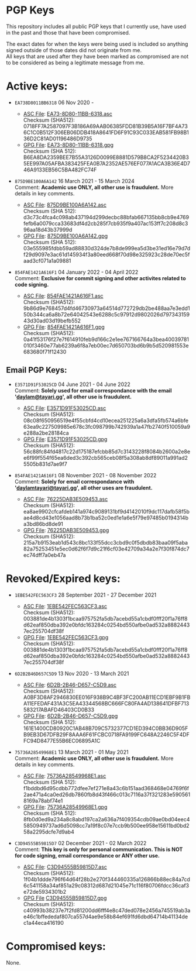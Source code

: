 # PGP Keys

This repository includes all public PGP keys that I currently use, have used in the past and those that have been compromised.  
  
The exact dates for when the keys were being used is included so anything signed outside of those dates did not originate from me.  
All keys that are used after they have been marked as compromised are not to be considered as being a legitimate message from me.  


# Active keys:

- `EA738D8011BB6318` 06 Nov 2020 -
	- [ASC File](https://pgp.tayari.gg/keys/EA73-8D80-11BB-6318.asc "ASC File"): [EA73-8D80-11BB-6318.asc](https://pgp.tayari.gg/keys/EA73-8D80-11BB-6318.asc "EA73-8D80-11BB-6318.asc")  
		Checksum (SHA512): 0718FF7A2587097F3B186A69AAB06385FDD81B39B5A16F7BF4A736C1C0B512F306EB06DDB418A8641FD6F91C93C033EAB581FB98B136D2C81AD01196486D9735
	- [GPG File](http:/http://https://pgp.tayari.gg/keys/EA73-8D80-11BB-6318.pgp "GPG File"): [EA73-8D80-11BB-6318.gpg](https://pgp.tayari.gg/keys/EA73-8D80-11BB-6318.gpg "EA73-8D80-11BB-6318.gpg")  
		Checksum (SHA 512): B6EA8DA2359BEE7B55A3126D0099E8881D579B8CA2F5234420B35EE997A05AFBA383425FEA0B7A2352AE576EF077A1ACA3B36E4D746A9133EB56C5BA482FC74F

- `875D9BE100A6A142` 16 March 2021 - 15 March 2024  
	Comment: **Academic use ONLY, all other use is fraudulent.** More details in key comments.
	- [ASC File](https://pgp.tayari.gg/keys/875D9BE100A6A142.asc "ASC File"): [875D9BE100A6A142.asc](https://pgp.tayari.gg/keys/875D9BE100A6A142.asc "875D9BE100A6A142.asc")  
		Checksum (SHA 512): d3c73c4fca4c098ab437194d299decbc88bfab667135bb8cb9e4769fefb6a0079cca33683df4d2cb285f7cb935f9a407ac153ff7c208d8c396aa18d43b37999d
	- [GPG File](https://pgp.tayari.gg/keys/875D9BE100A6A142.gpg "GPG File"): [875D9BE100A6A142.gpg](https://pgp.tayari.gg/keys/875D9BE100A6A142.gpg "875D9BE100A6A142.gpg")  
		Checksum (SHA 512): 03e555985fdbb59ad88830d324de7b8de999ea5d3be31ed16e79d7df29d9097e3ac61d145934f3a80eed668f70d98e325923c28de70ec5faad3cf071a1a09881

- `854FAE1421A616F1` 04 January 2022 - 04 April 2022  
	Comment: **Exclusive for commit signing and other activites related to code signing.**  
	- [ASC File](https://pgp.tayari.gg/keys/854FAE1421A616F1.asc "ASC File"): [854FAE1421A616F1.asc](https://pgp.tayari.gg/keys/854FAE1421A616F1.asc "854FAE1421A616F1.asc")   
		Checksum (SHA512): 9b86d9e768457d4fd46730973a64514d772729db2be488aa7e3edd150b344ca6a8b72e64042543e6288c5c97912d9802026d79734315943d30ad03d19befb552
	- [GPG File](https://pgp.tayari.gg/keys/854FAE1421A616F1.gpg "GPG File"): [854FAE1421A616F1.gpg](https://pgp.tayari.gg/keys/854FAE1421A616F1.gpg "854FAE1421A616F1.gpg")     
		Checksum (SHA512): 0a41f53176f27e7f614910feb9d166c2e1ee767166764a3bea40039781010f3460e77ab6239a6f8a7eb00ec7d650703bd6b9b5d520981553e683680f71f12430

## Email PGP Keys:

- `E3571D91F53025CD` 04 June 2021 - 04 June 2022  
	Comment: **Solely used for email correspondance with the email 'daylam@tayari.gg', all other use is fraudulent.**
	- [ASC File](https://pgp.tayari.gg/keys/E3571D91F53025CD.asc "ASC File"): [E3571D91F53025CD.asc](https://pgp.tayari.gg/keys/E3571D91F53025CD.asc "E3571D91F53025CD.asc")   
		Checksum (SHA512): 08c08f650956519e4f55cbfd4cd10ecea251225a6a3dfa5fb574a6bfe63ea9c227509985e678c3fc098799b742939a1a47fb2740f510059a9e288a2be28184ca
	- [GPG File](https://pgp.tayari.gg/keys/E3571D91F53025CD.gpg "GPG File"): [E3571D91F53025CD.gpg](https://pgp.tayari.gg/keys/E3571D91F53025CD.gpg "E3571D91F53025CD.gpg")     
		Checksum (SHA512): 56c88fc84fd4817c22d175187efcbb85d7c3143228f8084b2600a2e8ee6f99f554f65ea6ded3c392cb565ceb08f5a308ab8df89011a991ad25505b831d7ae9f7

- `854FAE1421A616F1` 08 November 2021 - 08 November 2022  
	Comment: **Solely for email correspondance with 'daylamtayari@tayari.gg', all other uses are fraudulent.**
	- [ASC File](https://pgp.tayari.gg/keys/76225DAB3E509453.asc "ASC File"): [76225DAB3E509453.asc](https://pgp.tayari.gg/keys/76225DAB3E509453.asc "76225DAB3E509453.asc")   
		Checksum (SHA512): ea8ae9902cfcafdeb141a974c9089131bf9d4142010f9dc117dafb58f5bae4d8cd43e1056aad8b73b1ba52c0ed1e1a6e5f79e97485b0194314ba3bd86bd8de91
	- [GPG File](https://pgp.tayari.gg/keys/76225DAB3E509453.gpg "GPG File"): [76225DAB3E509453.gpg](https://pgp.tayari.gg/keys/76225DAB3E509453.gpg "76225DAB3E509453.gpg")     
		Checksum (SHA512): 215a7b9153eab1d543c8bc133f55dcc3cbd9c0f5dbdb83baa09f5aba82a75253451e5ec0d62f6f7d9c21f6cf03e42709a34a2e7f30f874dc7ec74dff7a0eb47a



# Revoked/Expired keys:

- `1EBE542FEC563CF3` 28 September 2021 - 27 December 2021
	- [ASC File](https://pgp.tayari.gg/expired/1EBE542FEC563CF3.asc "ASC File"): [1EBE542FEC563CF3.asc](https://pgp.tayari.gg/expired/1EBE542FEC563CF3.asc "1EBE542FEC563CF3.asc")   
		Checksum (SHA512): 003881de4b1303f1bcaa975752fa5db7acebd55a1cbdf0fff20f1a76ff8d62eaf850dba392e0bfdc163284c0254bd550afbe0ad532a88824437ec255704df38f
	- [GPG File](https://pgp.tayari.gg/expired/1EBE542FEC563CF3.gpg "GPG File"): [1EBE542FEC563CF3.gpg](https://pgp.tayari.gg/expired/1EBE542FEC563CF3.gpg "1EBE542FEC563CF3.gpg")     
		Checksum (SHA512): 003881de4b1303f1bcaa975752fa5db7acebd55a1cbdf0fff20f1a76ff8d62eaf850dba392e0bfdc163284c0254bd550afbe0ad532a88824437ec255704df38f

- `6D2B2B46D657C5D9` 13 Nov 2020 - 13 March 2021
	- [ASC File](https://pgp.tayari.gg/expired/6D2B-2B46-D657-C5D9.asc "ASC File"): [6D2B-2B46-D657-C5D9.asc](https://pgp.tayari.gg/expired/6D2B-2B46-D657-C5D9.asc "6D2B-2B46-D657-C5D9.asc")  
		Checksum (SHA512): A0BF3D8AF2946830EE016F938B9C4BF3FC200AB11ECD1EBF9B1FBA11EFEDAF431A3C5EA43344568BC666FC80FA4AD138641DFBF713583217ABAFD46403CD0B33
	- [GPG File](https://pgp.tayari.gg/expired/6D2B-2B46-D657-C5D9.pgp "GPG File"): [6D2B-2B46-D657-C5D9.gpg](https://pgp.tayari.gg/expired/6D2B-2B46-D657-C5D9.gpg "6D2B-2B46-D657-C5D9.gpg")  
		Checksum (SHA 512): 161E1400CD80920C1AB48B709C5732377CD1ED394C0BB36D905FB9EB3D67DFB29F8AAA6F61FCBC0718FA9199FC648A2246C5F4DFFC94D8477E55B6EC06895A1C

- `75736A28549968E1` 13 March 2021 - 01 May 2021  
	Comment: **Academic use ONLY, all other use is fraudulent.** More details in key comments.
	- [ASC File](https://pgp.tayari.gg/expired/75736A28549968E1.asc "ASC File"): [75736A28549968E1.asc](https://pgp.tayari.gg/expired/75736A28549968E1.asc "75736A28549968E1.asc")  
		Checksum (SHA 512): f1bddbd6d95cdbb772dfee7ef271e8a43c6b151aad368468e04769f6f2ae471a4ca0ed26db7860fb8d43f466c013c7116a37f321283e5905618169a78abf74e1
	- [GPG File](https://pgp.tayari.gg/expired/75736A28549968E1.gpg "GPG File"): [75736A28549968E1.gpg](https://pgp.tayari.gg/expired/75736A28549968E1.gpg "75736A28549968E1.gpg")  
		Checksum (SHA 512): 8fb0d0ed9a234a8c8abd197ca2a636a7f409354cdb09ae0bd04eec45850949737ad6d5098cc7a19f8c07e7ccb9b500ee958e15611bd0bd258a2295dcfe7d9ab4

- `C3D94555B59815D7` 02 December 2021 - 02 March 2022  
	Comment: **This key is only for personal communication. This is NOT for code signing, email correspondance or ANY other use.**
	- [ASC File](https://pgp.tayari.gg/keys/C3D94555B59815D7.asc "ASC File"): [C3D94555B59815D7.asc](https://pgp.tayari.gg/keys/C3D94555B59815D7.asc "C3D94555B59815D7.asc")  
		Checksum (SHA512): 1f04b1ddde796f64d64f28b2e270f344460335a126866b88ec84a7cd6c541158a34af851a29c08312d687d21045e71c116f80706fdcc36caf3e72de5934301b2
	- [GPG File](https://pgp.tayari.gg/keys/C3D94555B59815D7.gpg "GPG File") [C3D94555B59815D7.gpg](https://pgp.tayari.gg/keys/C3D94555B59815D7.gpg "C3D94555B59815D7.gpg")  
		Checksum (SHA512): c40993b38237e7f2fd81200dd6fff4e8c47ded078e2456a745519ab3ae46c1bffededaf807ca557d4ae9e58b84ef691fd6dbd64714b41134dec1a44eca416190


# Compromised keys:

None.
